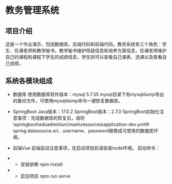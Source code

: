 # 教务管理系统

## 项目介绍
这是一个作业演示，包括数据库，后端代码和前端代码。教务系统有三个角色：学生、任课老师和教学秘书。教学秘书维护班级信息和培养方案信息，任课老师维护自己的课程和课程下学生的成绩信息，学生则可以查看自己课表、选课以及查看自己成绩。

## 系统各模块组成

+ 数据库
使用数据库软件版本：mysql 5.7.35
mysql目录下有mysqldump导出的备份文件，可使用mysqldump命令一键恢复数据库。

+ SpringBoot
Java版本：17.0.2
SpringBoot版本：2.7.0
SpringBoot初始化注意事项：完成数据库的恢复后，请将\springboot\eduadmin\src\main\resources\application-dev.yml中spring.datasource.url、username、password替换成可使用的数据库环境。

+ 前端Vue
前端启动注意事项，在启动项目前请安装node环境。
启动命令：
+ + 安装依赖 npm install
+ + 启动项目 npm run serve
